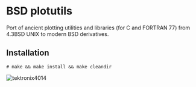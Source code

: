 # BSD plotutils

Port of ancient plotting utilities and libraries (for C and FORTRAN 77) from 4.3BSD UNIX to modern BSD derivatives.

## Installation

```
# make && make install && make cleandir
```

![tektronix4014](https://i.imgur.com/jZnM27M.png)
